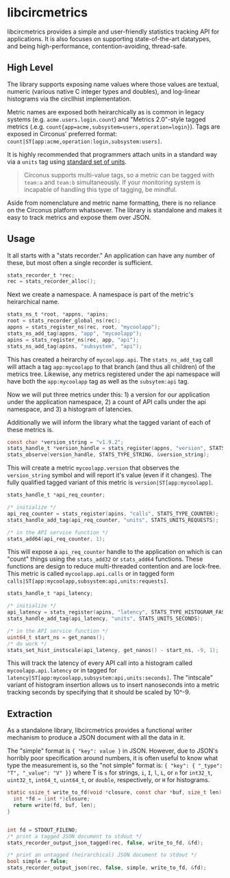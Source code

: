 # libcircmetrics

libcircmetrics provides a simple and user-friendly statistics tracking API
for applications.  It is also focuses on supporting state-of-the-art
datatypes, and being high-performance, contention-avoiding, thread-safe.

## High Level

The library supports exposing name values where those values are textual,
numeric (various native C integer types and doubles), and log-linear histograms
via the circllhist implementation.

Metric names are exposed both heirarchically as is common in legacy systems
(e.g. `acme.users.login.count`) and "Metrics 2.0"-style tagged metrics (.e.g.
`count{app=acme,subsystem=users,operation=login}`).  Tags are exposed in
Circonus' preferred format:
`count|ST[app:acme,operation:login,subsystem:users]`.

It is highly recommended that programmers attach units in a standard way via a
`units` tag using [standard set of units](units.md).

> Circonus supports multi-value tags, so a metric can be tagged with `team:a`
> and `team:b` simultaneously.  If your monitoring system is incapable of
> handling this type of tagging, be mindful.

Aside from nomenclature and metric name formatting, there is no reliance on the
Circonus platform whatsoever.  The library is standalone and makes it easy to
track metrics and expose them over JSON.

## Usage

It all starts with a "stats recorder."  An application can have any number
of these, but most often a single recorder is sufficient.

```c
stats_recorder_t *rec;
rec = stats_recorder_alloc(); 
```

Next we create a namespace.  A namespace is part of the metric's heirarchical
name.

```c
stats_ns_t *root, *appns, *apins;
root = stats_recorder_global_ns(rec);
appns = stats_register_ns(rec, root, "mycoolapp");
stats_ns_add_tag(appns, "app", "mycoolapp");
apins = stats_register_ns(rec, app, "api");
stats_ns_add_tag(apins, "subsystem", "api");
```

This has created a heirarchy of `mycoolapp.api`. The `stats_ns_add_tag` call
will attach a tag `app:mycoolapp` to that branch (and thus all children) of the
metrics tree. Likewise, any metrics registered under the api namespace will
have both the `app:mycoolapp` tag as well as the `subsytem:api` tag.

Now we will put three metrics under this: 1) a version for our application
under the application namespace, 2) a count of API calls under the api
namespace, and 3) a histogram of latencies.

Additionally we will inform the library what the tagged variant of each of
these metrics is.

```c
const char *version_string = "v1.9.2";
stats_handle_t *version_handle = stats_register(appns, "version", STATS_TYPE_STRING);
stats_observe(version_handle, STATS_TYPE_STRING, &version_string);
```
This will create a metric `mycoolapp.version` that observes the
`version_string` symbol and will report it's value (even if it changes).  The
fully qualified tagged variant of this metric is `version|ST[app:mycoolapp]`.

```c
stats_handle_t *api_req_counter;

/* initialize */
api_req_counter = stats_register(apins, "calls", STATS_TYPE_COUNTER);
stats_handle_add_tag(api_req_counter, "units", STATS_UNITS_REQUESTS);

/* in the API service function */
stats_add64(api_req_counter, 1);
```

This will expose a `api_req_counter` handle to the application on which is can
"count" things using the `stats_add32` or `stats_add64` functions.  These
functions are design to reduce multi-threaded contention and are lock-free.
This metric is called `mycoolapp.api.calls` or in tagged form
`calls|ST[app:mycoolapp,subsystem:api,units:requests]`.

```c
stats_handle_t *api_latency;

/* initialize */
api_latency = stats_register(apins, "latency", STATS_TYPE_HISTOGRAM_FAST);
stats_handle_add_tag(api_latency, "units", STATS_UNITS_SECONDS);

/* in the API service function */
uint64_t start_ns = get_nanos();
/* do work */
stats_set_hist_instscale(api_latency, get_nanos() - start_ns, -9, 1);
```

This will track the latency of every API call into a histogram called
`mycoolapp.api.latency` or in tagged for
`latency|ST[app:mycoolapp,subsystem:api,units:seconds]`.  The "intscale"
variant of histogram insertion allows us to insert nanoseconds into a metric
tracking seconds by specifying that it should be scaled by 10^-9.

## Extraction

As a standalone library, libcircmetrics provides a functional writer mechanism
to produce a JSON document with all the data in it.

The "simple" format is `{ "key": value }` in JSON.  However, due to JSON's
horribly poor specification around numbers, it is often useful to know what
type the measurement is, so the "not simple" format is: `{ "key": { "_type":
"T", "_value": "V" }}` where T is `s` for strings, `i`, `I`, `l`, `L`, or `n`
for `int32_t`, `uint32_t`, `int64_t`, `uint64_t`, or `double`, respectively, or
`H` for histograms.

```c
static ssize_t write_to_fd(void *closure, const char *buf, size_t len) {
  int *fd = (int *)closure;
  return write(fd, buf, len);
}


int fd = STDOUT_FILENO;
/* print a tagged JSON document to stdout */
stats_recorder_output_json_tagged(rec, false, write_to_fd, &fd);

/* print an untagged (heirarchical) JSON document to stdout */
bool simple = false;
stats_recorder_output_json(rec, false, simple, write_to_fd, &fd);
```
